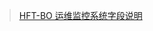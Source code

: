 > [HFT-BO 运维监控系统字段说明](https://pxmzlp33z9g.feishu.cn/docx/BOT8d9wNtoDDMtxI4BzcCn3rnDf "HFT-BO 运维监控系统字段说明")